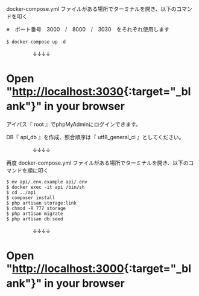 docker-compose.yml ファイルがある場所でターミナルを開き、以下のコマンドを叩く　　

※　ポート番号　3000　/　8000　/　3030　をそれぞれ使用します
```
$ docker-compose up -d　
```
　　　　　↓↓↓↓
     
# Open "[http://localhost:3030](http://localhost:3030/){:target="_blank"}" in your browser　
アイパス『 root 』でphpMyAdminにログインできます。

DB『 api_db 』を作成、照合順序は『 utf8_general_ci 』としてください。

　　　　　↓↓↓↓　　
     
再度 docker-compose.yml ファイルがある場所でターミナルを開き、以下のコマンドを順に叩く

```
$ mv api/.env.example api/.env
$ docker exec -it api /bin/sh
$ cd ../api
$ composer install
$ php artisan storage:link
$ chmod -R 777 storage
$ php artisan migrate
$ php artisan db:seed
```

　　　　　↓↓↓↓
# Open "[http://localhost:3000](http://localhost:3000/){:target="_blank"}" in your browser　
